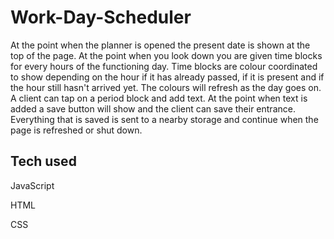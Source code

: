 # Work-Day-Scheduler

At the point when the planner is opened the present date is shown at the top of the page. At the point when you look down you are given time blocks for every hours of the functioning day. Time blocks are colour coordinated to show depending on the hour if it has already passed, if it is present and if the hour still hasn't arrived yet. The colours will refresh as the day goes on. A client can tap on a period block and add text. At the point when text is added a save button will show and the client can save their entrance. Everything that is saved is sent to a  nearby storage and continue when the page is refreshed or shut down.

## Tech used
JavaScript

HTML

CSS
